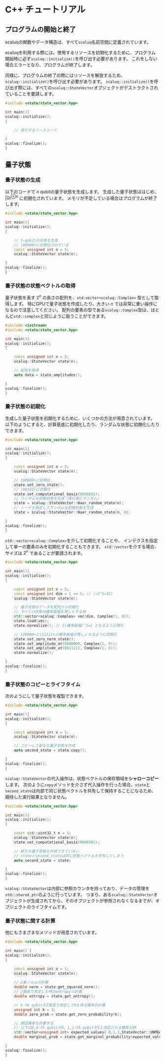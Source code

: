 # C++ チュートリアル

## プログラムの開始と終了

scaluqの関数やデータ構造は、すべて`scaluq`名前空間に定義されています。

scaluqを利用する際には、使用するリソースを初期化するために、プログラム開始時に必ず`scaluq::initialize()`を呼び出す必要があります。
これをしない場合エラーとなり、プログラムが終了します。

同様に、プログラムの終了の際にはリソースを解放するため、`scaluq::initialize()`を呼び出す必要があります。
`scaluq::initialize()`を呼び出す際には、すべての`scaluq::StateVector`オブジェクトがデストラクトされていることを要請します。

```cpp
#include <state/state_vector.hpp>

int main(){
scaluq::initialize();
{

    // 実行するソースコード

}
scaluq::finalize();
}
```

## 量子状態

### 量子状態の生成

以下のコードで $n$ qubitの量子状態を生成します。
生成した量子状態ははじめ、 $|0\rangle^{\otimes n}$ に初期化されています。
メモリが不足している場合はプログラムが終了します。

```cpp
#include <state/state_vector.hpp>

int main(){
scaluq::initialize();
{

    // 5-qubitの状態を生成
    // |00000>に初期化されている
    const unsigned int n = 5;
    scaluq::StateVector state(n);

}
scaluq::finalize();
}
```

### 量子状態の状態ベクトルの取得

量子状態を表す $2^n$ の長さの配列を、`std:vector<scaluq::Complex>` 型として取得します。
特にGPUで量子状態を作成したり、大きい $n$ では非常に重い操作になるので注意してください。
配列の要素の型である`scaluq::Complex`型は、ほとんど`std::complex`と同じように扱うことができます。

```cpp
#include <iostream>
#include <state/state_vector.hpp>

int main(){
scaluq::initialize();
{

    const unsigned int n = 5;
    scaluq::StateVector state(n);

    // 配列を取得
    auto data = state.amplitudes();

}
scaluq::finalize();
}
```

### 量子状態の初期化

生成した量子状態を初期化するために、いくつかの方法が用意されています。
以下のようにすると、計算基底に初期化したり、ランダムな状態に初期化したりできます。

```cpp
#include <state/state_vector.hpp>

int main(){
scaluq::initialize();
{

    const unsigned int n = 5;
    scaluq::StateVector state(n);

    // |00000>に初期化
    state.set_zero_state();
    // |00101>に初期化
    state.set_computational_basis(0b00101);
    // ランダムな初期状態を生成（実行毎にランダム）
    state = scaluq::StateVector::Haar_random_state(n);
    // シードを指定してランダムな初期状態を生成
    state = scaluq::StateVector::Haar_random_state(n, 0);

}
scaluq::finalize();
}
```

`std::vector<scaluq::Complex>`を介して初期化することや、
インデクスを指定して単一の要素のみを初期化することもできます。
`std::vector`を介する場合、サイズは $2^n$ であることが要請されます。

```cpp
#include <state/state_vector.hpp>

int main(){
scaluq::initialize();
{

    const unsigned int n = 5;
    const unsigned int dim = 1 << 5; // (=2^5=32)
    scaluq::StateVector state(n);

    // 量子状態のデータを配列から初期化
    // すべての状態の確率振幅を等しくする例
    std::vector<scaluq::Complex> vec(dim, Complex(1, 0));
    state.load(vec);
    state.normalize(); // Σ(確率振幅)^2=1 となるよう正規化

    // |00000>と|11111>の確率振幅が等しくなるように初期化
    state.set_zero_norm_state();
    state.set_amplitude_at(0b00000, Complex(1, 0));
    state.set_amplitude_at(0b11111, Complex(1, 0));
    state.normalize();

}
scaluq::finalize();
}
```

### 量子状態のコピーとライフタイム

次のようにして量子状態を複製できます。

```cpp
#include <state/state_vector.hpp>

int main(){
scaluq::initialize();
{

    const unsigned int n = 5;
    scaluq::StateVector state(n);

    // コピーして新たな量子状態を作成
    auto second_state = state.copy();

}
scaluq::finalize();
}
```

`scaluq::StateVector`の代入操作は、状態ベクトルの保存領域を**シャローコピー**します。
次のように`copy`メソッドを介さず代入操作を行った場合、`state`と`second_state`は内部で同じ状態ベクトルを共有して保持することになるため、期待した実行結果となりません。

```cpp
#include <state/state_vector.hpp>

int main(){
scaluq::initialize();
{  

    const std::uint32_t n = 5;
    scaluq::StateVector state(n);
    state.set_computational_basis(0b00101);

    // 新たな量子状態を作成できていない
    // stateとsecond_stateは同じ状態ベクトルを共有してしまう
    auto second_state = state;

}
scaluq::finalize();
}
```

`scaluq::StateVector`は内部に参照カウンタを持っており、データの管理を`std::shared_ptr`のように行っています。
つまり、ある`scaluq::StateVector`オブジェクトが生成されてから、そのオブジェクトが参照されなくなるまでが、オブジェクトのライフタイムです。

### 量子状態に関する計算

他にもさまざまなメソッドが用意されています。

```cpp
#include <state/state_vector.hpp>

int main() {
scaluq::initialize();
{

    const unsigned int n = 5;
    scaluq::StateVector state(n);
    
    // 2乗ノルムの計算
    double norm = state.get_squared_norm();
    // Z基底で測定した時のentropyの計算
    double entropy = state.get_entropy();

    // k-th qubitをZ基底で測定して0を得る確率の計算
    unsigned int k = 3;
    double zero_prob = state.get_zero_probability(k);

    // 周辺確率を計算する
    // 以下は0,4-th qubitが0、1,2-th qubitが1と測定される確率の例
    std::vector<unsigned int> expected_values{ 0,1,1,StateVector::UNMEASURED,0 };
    double marginal_prob = state.get_marginal_probability(expected_values);

}
scaluq::finalize();
}
```
